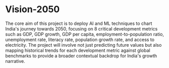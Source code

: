 # Vision-2050

The core aim of this project is to deploy AI and ML techniques to chart India's journey towards 2050, focusing on 8 critical development metrics such as GDP, GDP growth, GDP per capita, employment-to-population ratio, unemployment rate, literacy rate, population growth rate, and access to electricity. The project will involve not just predicting future values but also mapping historical trends for each development metric against global benchmarks to provide a broader contextual backdrop for India's growth narrative.
